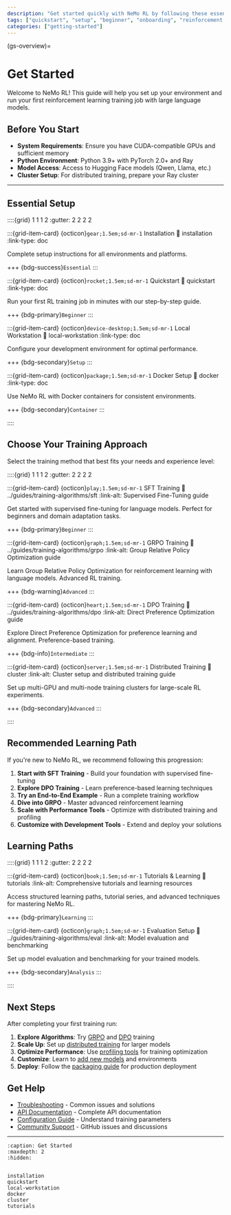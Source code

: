 ```yaml
---
description: "Get started quickly with NeMo RL by following these essential setup steps and choosing the right training approach for your reinforcement learning needs."
tags: ["quickstart", "setup", "beginner", "onboarding", "reinforcement learning", "distributed training"]
categories: ["getting-started"]
---
```


(gs-overview)=
# Get Started

Welcome to NeMo RL! This guide will help you set up your environment and run your first reinforcement learning training job with large language models.

## Before You Start

- **System Requirements**: Ensure you have CUDA-compatible GPUs and sufficient memory
- **Python Environment**: Python 3.9+ with PyTorch 2.0+ and Ray
- **Model Access**: Access to Hugging Face models (Qwen, Llama, etc.)
- **Cluster Setup**: For distributed training, prepare your Ray cluster

---

## Essential Setup

::::{grid} 1 1 1 2
:gutter: 2 2 2 2

:::{grid-item-card} {octicon}`gear;1.5em;sd-mr-1` Installation
:link: installation
:link-type: doc

Complete setup instructions for all environments and platforms.

+++
{bdg-success}`Essential`
:::

:::{grid-item-card} {octicon}`rocket;1.5em;sd-mr-1` Quickstart
:link: quickstart
:link-type: doc

Run your first RL training job in minutes with our step-by-step guide.

+++
{bdg-primary}`Beginner`
:::

:::{grid-item-card} {octicon}`device-desktop;1.5em;sd-mr-1` Local Workstation
:link: local-workstation
:link-type: doc

Configure your development environment for optimal performance.

+++
{bdg-secondary}`Setup`
:::

:::{grid-item-card} {octicon}`package;1.5em;sd-mr-1` Docker Setup
:link: docker
:link-type: doc

Use NeMo RL with Docker containers for consistent environments.

+++
{bdg-secondary}`Container`
:::

::::

## Choose Your Training Approach

Select the training method that best fits your needs and experience level:

::::{grid} 1 1 1 2
:gutter: 2 2 2 2

:::{grid-item-card} {octicon}`play;1.5em;sd-mr-1` SFT Training
:link: ../guides/training-algorithms/sft
:link-alt: Supervised Fine-Tuning guide

Get started with supervised fine-tuning for language models. Perfect for beginners and domain adaptation tasks.

+++
{bdg-primary}`Beginner`
:::

:::{grid-item-card} {octicon}`graph;1.5em;sd-mr-1` GRPO Training
:link: ../guides/training-algorithms/grpo
:link-alt: Group Relative Policy Optimization guide

Learn Group Relative Policy Optimization for reinforcement learning with language models. Advanced RL training.

+++
{bdg-warning}`Advanced`
:::

:::{grid-item-card} {octicon}`heart;1.5em;sd-mr-1` DPO Training
:link: ../guides/training-algorithms/dpo
:link-alt: Direct Preference Optimization guide

Explore Direct Preference Optimization for preference learning and alignment. Preference-based training.

+++
{bdg-info}`Intermediate`
:::

:::{grid-item-card} {octicon}`server;1.5em;sd-mr-1` Distributed Training
:link: cluster
:link-alt: Cluster setup and distributed training guide

Set up multi-GPU and multi-node training clusters for large-scale RL experiments.

+++
{bdg-secondary}`Advanced`
:::

::::

## Recommended Learning Path

If you're new to NeMo RL, we recommend following this progression:

1. **Start with SFT Training** - Build your foundation with supervised fine-tuning
2. **Explore DPO Training** - Learn preference-based learning techniques  
3. **Try an End-to-End Example** - Run a complete training workflow
4. **Dive into GRPO** - Master advanced reinforcement learning
5. **Scale with Performance Tools** - Optimize with distributed training and profiling
6. **Customize with Development Tools** - Extend and deploy your solutions



## Learning Paths

::::{grid} 1 1 1 2
:gutter: 2 2 2 2

:::{grid-item-card} {octicon}`book;1.5em;sd-mr-1` Tutorials & Learning
:link: tutorials
:link-alt: Comprehensive tutorials and learning resources

Access structured learning paths, tutorial series, and advanced techniques for mastering NeMo RL.

+++
{bdg-primary}`Learning`
:::

:::{grid-item-card} {octicon}`graph;1.5em;sd-mr-1` Evaluation Setup
:link: ../guides/training-algorithms/eval
:link-alt: Model evaluation and benchmarking

Set up model evaluation and benchmarking for your trained models.

+++
{bdg-secondary}`Analysis`
:::

::::

## Next Steps

After completing your first training run:

1. **Explore Algorithms**: Try [GRPO](../guides/training-algorithms/grpo) and [DPO](../guides/training-algorithms/dpo) training
2. **Scale Up**: Set up [distributed training](cluster) for larger models
3. **Optimize Performance**: Use [profiling tools](../guides/environment-data/nsys-profiling) for training optimization
4. **Customize**: Learn to [add new models](../guides/model-development/adding-new-models) and environments
5. **Deploy**: Follow the [packaging guide](../guides/production-support/packaging) for production deployment

## Get Help

- [Troubleshooting](../configuration-cli/troubleshooting) - Common issues and solutions
- [API Documentation](../api-docs/index) - Complete API documentation
- [Configuration Guide](../configuration-cli/configuration) - Understand training parameters
- [Community Support](https://github.com/NVIDIA-NeMo/RL/issues) - GitHub issues and discussions

---

```{toctree}
:caption: Get Started
:maxdepth: 2
:hidden:


installation
quickstart
local-workstation
docker
cluster
tutorials
```






